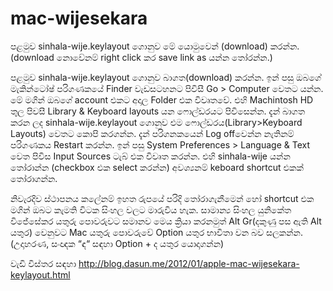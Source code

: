 # mac-wijesekara

පළමුව sinhala-wije.keylayout ගොනුව මේ යොමුවෙන් (download) කරන්න. (download නොවේනම් right click කර save link as යන්න තෝරන්න.)


පළමුව sinhala-wije.keylayout ගොනුව බාගත(download) කරන්න. ඉන් පසු ඔබගේ මැකින්ටෝෂ් පරිගණකයේ Finder වැඩසටහනට පිවිසී Go > Computer වෙතට යන්න. මේ මගින් ඔබගේ account එකට අදාල Folder එක විවෘතවේ.
එහි Machintosh HD තුල පිවසී Library & Keyboard layouts යන ෆොල්ඩරයට පිවිසෙන්න.
දැන් බාගත කරන ලද sinhala-wije.keylayout ගොනුව එම ෆොල්ඩරය(Library>Keyboard Layouts) වෙතට කොපි කරගන්න.
දැන් පරිගනකයෙන් Log offවෙන්න නැතිනම් පරිගණකය Restart කරන්න.
ඉන් පසු System Preferences > Language & Text වෙත පිවිස Input Sources ටැබ් එක විවෘත කරන්න.
එහි sinhala-wije යන්න තෝරාන්න (checkbox එක ‍select කරන්න)
අවශ්‍යනම් keboard shortcut එකක් තෝරාගන්න.


නිවැරදිව ස්ථාපනය කලේනම් ඉහත රුපයේ පරිදි තෝරාගැනීමෙන් හෝ shortcut එක මගින් ඔබට කැමති විටක සිංහල වලට මාරුවිය හැක. සාමාන්‍ය සිංහල යුනිකේත විජේසේකර යතුරු පොවරුවට සමානව මෙය ක්‍රියා කරනමුත් Alt Gr(දකුණු පස ඇති Alt යතුර) වෙනුවට Mac යතුරු පොවරුවේ Option යතුර භාවිතා වන බව සලකන්න. (උදාහරණ, සංඥක “ඳ“ සඳහා Option + ද යතුර යොදාගන්න)

වැඩි විස්තර සඳහා http://blog.dasun.me/2012/01/apple-mac-wijesekara-keylayout.html
